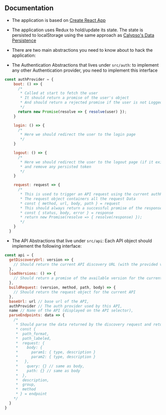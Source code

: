 Documentation
-------------

 * The application is based on [Create React App](https://github.com/facebookincubator/create-react-app)

 * The application uses Redux to hold/update its state. The state is persisted to localStorage using the same approach as [Calypso's Data Persistence](https://wpcalypso.wordpress.com/devdocs/docs/our-approach-to-data.md#ui-state)

 * There are two main abstractions you need to know about to hack the application:

  - The Authentication Abstractions that lives under `src/auth`: to implement any other Authentication provider, you need to implement this interface

```javascript
const authProvider = {
    boot: () => {
      /*
       * Called at start to fetch the user
       * It should return a promise of the user's object
       * And should return a rejected promise if the user is not Logged In
       */
      return new Promise(resolve => { resolve(user) });
    }

    login: () => {
      /*
       * Here we should redirect the user to the login page
       */
    }

    logout: () => {
      /*
       * Here we should redirect the user to the logout page (if it exists)
       * and remove any persisted token
       */
    }

    request: request => {
      /*
       * This is used to trigger an API request using the current authProvider
       * The request object containers all the request Data
       * const { method, url, body, path } = request
       * This should always return a successful promise of the response
       * const { status, body, error } = response
       * return new Promise(resolve => { resolve(response) });
       */
    }
  }
```

- The API Abstractions that live under `src/api`: Each API object should implement the following interface:

```js
const api = {
  getDiscoveryUrl: version => {
    // Should return the current API discovery URL (with the provided version)
  },
  loadVersions: () => {
    // Should return a promise of the available version for the current API
  },
  buildRequest: (version, method, path, body) => {
    // Should return the request object for the current API
  },
  baseUrl: url // base url of the API,
  authProvider // The auth provider used by this API,
  name // Name of the API (displayed on the API selector),
  parseEndpoints: data => {
    /*
     * Should parse the data returned by the discovery request and returns an array of endpoints
     * const { 
     *  path_format,
     *  path_labeled,
     *  request: {
     *    body: {
     *      param1: { type, description }
     *      param2: { type, description }
     *   },
     *    query: {} // same as body,
     *    path: {} // same as body
     *  },
     *  description,
     *  group,
     *  method
     * } = endpoint
    */
  }
}
```
